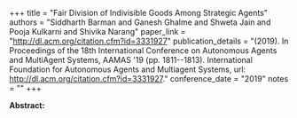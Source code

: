 +++
title = "Fair Division of Indivisible Goods Among Strategic Agents"
authors = "Siddharth Barman and Ganesh Ghalme and Shweta Jain and Pooja Kulkarni and Shivika Narang"
paper_link = "http://dl.acm.org/citation.cfm?id=3331927"
publication_details = "(2019). In Proceedings of the 18th International Conference on Autonomous Agents and MultiAgent Systems,  AAMAS '19 (pp. 1811--1813). International Foundation for Autonomous Agents and Multiagent Systems, url: <a href='http://dl.acm.org/citation.cfm?id=3331927' target='_blank'>http://dl.acm.org/citation.cfm?id=3331927</a>."
conference_date = "2019"
notes = ""
+++

<b>Abstract:</b>
